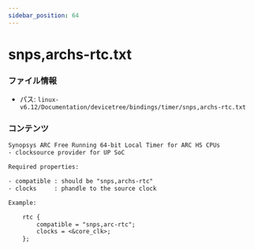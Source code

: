 ```yaml
---
sidebar_position: 64
---
```

# snps,archs-rtc.txt

### ファイル情報

- パス: `linux-v6.12/Documentation/devicetree/bindings/timer/snps,archs-rtc.txt`

### コンテンツ

```txt
Synopsys ARC Free Running 64-bit Local Timer for ARC HS CPUs
- clocksource provider for UP SoC

Required properties:

- compatible : should be "snps,archs-rtc"
- clocks     : phandle to the source clock

Example:

	rtc {
		compatible = "snps,arc-rtc";
		clocks = <&core_clk>;
	};

```
